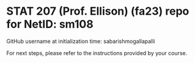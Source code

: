 # STAT 207 (Prof. Ellison) (fa23) repo for NetID: sm108

GitHub username at initialization time: sabarishmogallapalli

For next steps, please refer to the instructions provided by your course.
